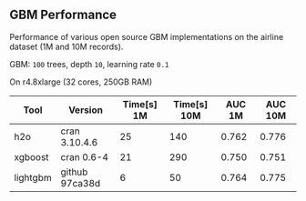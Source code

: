 
## GBM Performance

Performance of various open source GBM implementations on the airline dataset (1M and 10M records).

GBM: `100` trees, depth `10`, learning rate `0.1`

On r4.8xlarge (32 cores, 250GB RAM)


Tool     |  Version        | Time[s] 1M  |  Time[s] 10M  |   AUC 1M  |   AUC 10M
---------|-----------------|-------------|---------------|-----------|------------
h2o      |  cran 3.10.4.6  |   25        |    140        |   0.762   |   0.776
xgboost  |  cran 0.6-4     |   21        |    290        |   0.750   |   0.751
lightgbm |  github 97ca38d |    6        |     50        |   0.764   |   0.775





